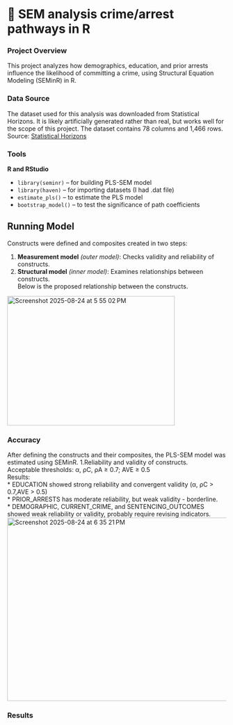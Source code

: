 # 📰 SEM analysis crime/arrest pathways in R
### Project Overview
This project analyzes how demographics, education, and prior arrests influence the likelihood of committing a crime, using Structural Equation Modeling (SEMinR) in R.

### Data Source
The dataset used for this analysis was downloaded from Statistical Horizons. It is likely artificially generated rather than real, but works well for the scope of this project. The dataset contains 78 columns and 1,466 rows.<br>
Source: <a href="https://statisticalhorizons.com/resources/data-sets/"> Statistical Horizons</a>

### Tools
**R and RStudio**
  - `library(seminr)` – for building PLS-SEM model
  - `library(haven)` – for importing datasets (I had .dat file)
  - `estimate_pls()` – to estimate the PLS model
  - `bootstrap_model()` – to test the significance of path coefficients

## Running Model
Constructs were defined and composites created in two steps:

1. **Measurement model** <i>(outer model)</i>: Checks validity and reliability of constructs.
2. **Structural model** <i>(inner model)</i>: Examines relationships between constructs.<br>
Below is the proposed relationship between the constructs.<br>
<img width="385" height="298" alt="Screenshot 2025-08-24 at 5 55 02 PM" src="https://github.com/user-attachments/assets/3ba10648-b9b0-43f8-9ec8-42f2bc067875" />

### Accuracy
After defining the constructs and their composites, the PLS-SEM model was estimated using SEMinR.
1.Reliability and validity of constructs.
<br> Acceptable thresholds: α, ρC, ρA ≥ 0.7; AVE ≥ 0.5
<br> Results:
      <br>* EDUCATION showed strong reliability and convergent validity (α, ρC  > 0.7,AVE > 0.5)
      <br>* PRIOR_ARRESTS has moderate reliability, but weak validity - borderline.
      <br>* DEMOGRAPHIC, CURRENT_CRIME, and SENTENCING_OUTCOMES showed weak reliability or validity, probably require revising indicators.
<br><img width="645" height="422" alt="Screenshot 2025-08-24 at 6 35 21 PM" src="https://github.com/user-attachments/assets/bac14100-9825-4b21-ba3d-4bac39964cb9" />


### Results
